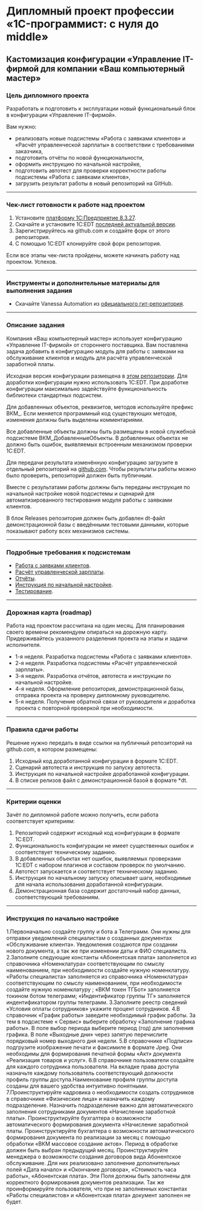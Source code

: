 # Дипломный проект профессии «1C-программист: с нуля до middle»
 
## Кастомизация конфигурации «Управление IT-фирмой для компании «Ваш компьютерный мастер»

### Цель дипломного проекта

Разработать и подготовить к эксплуатации новый функциональный блок в конфигурации «Управление IT-фирмой».

Вам нужно:

- реализовать новые подсистемы «Работа с заявками клиентов» и «Расчёт управленческой зарплаты» в соответствии с требованиями заказчика,
- подготовить отчёты по новой функциональности,
- оформить инструкцию по начальной настройке,
- подготовить автотест для проверки корректности работы подсистемы «Работа с заявками клиентов»,
- загрузить результат работы в новый репозиторий на GitHub.

------

### Чек-лист готовности к работе над проектом

1. Установите [платформу 1С:Предприятие 8.3.27](https://developer.1c.ru/applications/Console?state=community).
2. Скачайте и установите 1С:EDT [последней актуальной версии](https://releases.1c.ru/version_files?nick=DevelopmentTools10&ver=2024.2.5).
3. Зарегистрируйтесь на github.com и создайте форк от этого репозитория.
4. С помощью 1С:EDT клонируйте свой форк репозитория.

Если все этапы чек-листа пройдены, можете начинать работу над проектом. Успехов.

------

### Инструменты и дополнительные материалы для выполнения задания
- Скачайте Vanessa Automation из [официального гит-репозитория](https://pr-mex.github.io/vanessa-automation/dev/).

------

### Описание задания

Компания «Ваш компьютерный мастер» использует конфигурацию «Управление IT-фирмой» от стороннего поставщика. Вам поставлена задача добавить в конфигурацию модуль для работы с заявками на обслуживание клиентов и модуль для расчёта управленческой заработной платы.

Исходная версия конфигурации размещена в [этом репозитории](/fonecmid-diplom). Для доработки конфигурации нужно использовать 1C:EDT. При доработке конфигурации максимально задействуйте функциональность библиотеки стандартных подсистем.

Для добавленных объектов, реквизитов, методов используйте префикс ВКМ_. Если меняется программный код существующих методов, изменения должны быть выделены комментариями.

Все добавленные объекты должны быть размещены в новой служебной подсистеме ВКМ_ДобавленныеОбъекты. В добавленных объектах не должно быть ошибок, выявляемых встроенным механизмом проверки 1C:EDT.

Для передачи результата изменённую конфигурацию загрузите в отдельный репозиторий на [github.com](https://github.com). Чтобы результаты работы можно было проверить, репозиторий должен быть публичным.

Вместе с результатами работы должны быть переданы инструкция по начальной настройке новой подсистемы и сценарий для автоматизированного тестирования модуля работы с заявками клиентов.

В блок Releases репозитория должен быть добавлен dt-файл демонстрационной базы с введёнными тестовыми данными, которые показывают работу всех механизмов системы.

------

### Подробные требования к подсистемам

- [Работа с заявками клиентов](tasks/tickets.md).
- [Расчёт управленческой зарплаты](tasks/hrm.md).
- [Отчёты](tasks/reports.md).
- [Инструкция по начальной настройке](tasks/docs.md).
- [Тестирование](tasks/testing.md).

------

### Дорожная карта (roadmap)

Работа над проектом рассчитана на один месяц. Для планирования своего времени рекомендуем опираться на дорожную карту. Придерживайтесь указанного разделения проекта на этапы и задачи исполнителя.

- 1-я неделя. Разработка подсистемы «Работа с заявками клиентов».
- 2-я неделя. Разработка подсистемы «Расчёт управленческой зарплаты».
- 3-я неделя. Разработка отчётов, автотеста и инструкции по начальной настройке.
- 4-я неделя. Оформление репозитория, демонстрационной базы, отправка проекта на проверку дипломному руководителю.
- 5-я неделя. Получение обратной связи от руководителя и доработка проекта с повторной проверкой при необходимости.

------

### Правила сдачи работы

Решение нужно передать в виде ссылки на публичный репозиторий на github.com, в котором размещены:

1. Исходный код доработанной конфигурации в формате 1C:EDT.
2. Сценарий автотеста и инструкция по запуску автотеста.
3. Инструкция по начальной настройке доработанной конфигурации.
4. В списке релизов файл с демонстрационной базой в формате *dt.

------

### Критерии оценки

Зачёт по дипломной работе можно получить, если работа соответствует критериям:

1. Репозиторий содержит исходный код конфигурации в формате 1C:EDT.
2. Функциональность конфигурации не имеет существенных ошибок и соответствует техническому заданию.
3. В добавленных объектах нет ошибок, выявляемых проверками 1C:EDT с набором плагинов и составом проверок по умолчанию.
4. Автотест запускается и соответствует техническому заданию.
5. Инструкция по начальному запуску описывает шаги, необходимые для начала использования доработанной конфигурации.
6. Демонстрационная база содержит достаточный набор данных, соответствующий требованиям.

------

### Инструкция по начально настройке

1.Первоначально создайте группу и бота а Телеграмм. Они нужны для отправки уведомлений специалистам о созданных документах «Обслуживание клиента». Уведомления создаются при создании нового документа, а так же при изменении даты и ФИО специалиста.
2.Заполните следующие константы «Абонентская плата» заполняется из справочника «Номенклатура» соответствующим по смыслу наименованием, при необходимости создайте нужную номенклатуру. «Работы специалиста» заполняется из справочника «Номенклатура» соответствующим по смыслу наименованием, при необходимости создайте нужную номенклатуру ; «ВКМ токен ТГБот»  заполняется токином ботом телеграмм; «Индентификатор группы ТГ» заполняется индентификатором группы телеграмм.
3.Заполните реестр сведений «Условия оплаты сотрудников» укажите процент сотрудников.
4.В справочник «График работы» заведите необходимый график работы. За тем в подсистеме « Сервис» выберите обработку «Заполнение графика работы». В поле выбор периода выберите период (год) для заполнения графика. В поле «Выходные дни» через запятую перечислите порядковый номер выходного дня недели.
5.В справочнике «Подписи» подгрузите изображение печати и факсимиле в формате Jpeg. Они необходимы для формирования печатной формы «Акт» документа «Реализация товаров и услуг».
6.В справочнике пользователи создайте для каждого сотрудника пользователя. На вкладке права доступа назначьте каждому пользователь соответствующий должности профиль группы доступа.Наименование профиля группы доступа созданы для вашего удобства интуитивно понятными. 
7.Проинструктируйте кадровика о необходимости создать сотрудников в справочнике «Физические лица» и назначить каждому подразделение. Назначить подразделение важно для автоматического заполнения сотрудниками документов «Начисление заработной платы».
     Проинструктируйте бухгалтера о возможности автоматического формирования документа
«Начисление заработной платы.
      Проинструктируйте бухгалтера о возможности автоматического формирования документа 
по реализации за месяц с помощью обработки «ВКМ массовое создание актов». Период 
в обработке должен быть выбран предыдущий месяц.
       Проинструктируйте менеджера о возможности создания договоров вида 
Абонентское обслуживание. Для них реализовано заполнение дополнительных полей 
«Дата начало»  и «Окончание договора», «Стоимость часа работы», «Абонентская плата». Эти
Поля должны быть заполнены для корректного формирования документов реализации.
         Так же проинформируйте пользователя, что при не заполненных константах 
«Работы специалистов» и «Абонентская плата» документ заполнен не будет.  	

